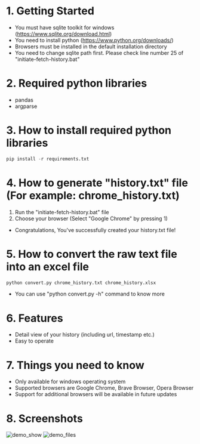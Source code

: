 # 1. Getting Started
- You must have sqlite toolkit for windows (https://www.sqlite.org/download.html)
- You need to install python (https://www.python.org/downloads/)
- Browsers must be installed in the default installation directory
- You need to change sqlite path first. Please check line number 25 of "initiate-fetch-history.bat"

# 2. Required python libraries
- pandas
- argparse

# 3. How to install required python libraries
```python
pip install -r requirements.txt
```
# 4. How to generate "history.txt" file (For example: chrome_history.txt)
1. Run the "initiate-fetch-history.bat" file
2. Choose your browser (Select "Google Chrome" by pressing 1)
- Congratulations, You've successfully created your history.txt file!

# 5. How to convert the raw text file into an excel file
```python
python convert.py chrome_history.txt chrome_history.xlsx
```
- You can use "python convert.py -h" command to know more

# 6. Features
- Detail view of your history (including url, timestamp etc.)
- Easy to operate

# 7. Things you need to know
- Only available for windows operating system
- Supported browsers are Google Chrome, Brave Browser, Opera Browser
- Support for additional browsers will be available in future updates

# 8. Screenshots

![demo_show](https://github.com/user-attachments/assets/4cecb9df-b119-4bf3-97f0-adfa716802dd) ![demo_files](https://github.com/user-attachments/assets/0d3acc23-af19-493c-8494-49276e3a3b7d)
